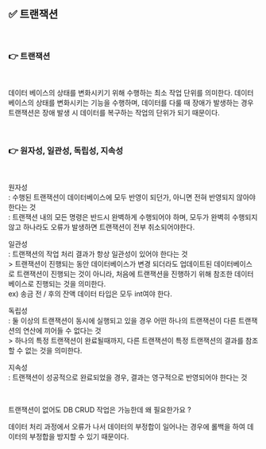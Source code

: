 ## ✅ 트랜잭션

<br>

### 👉 트랜잭션

<br>

데이터 베이스의 상태를 변화시키기 위해 수행하는 최소 작업 단위를 의미한다. 
데이터 베이스의 상태를 변화시키는 기능을 수행하며, 데이터를 다룰 때 장애가 발생하는 경우
트랜잭션은 장애 발생 시 데이터를 복구하는 작업의 단위가 되기 때문이다.

<br>

### 👉 원자성, 일관성, 독립성, 지속성

<br>

원자성   
: 수행된 트랜잭션이 데이터베이스에 모두 반영이 되던가, 아니면 전혀 반영되지 않아야 한다는 것  
: 트랜잭션 내의 모든 명령은 반드시 완벽하게 수행되어야 하며, 모두가 완벽히 수행되지 않고 하나라도 오류가 발생하면 트랜잭션이 전부 취소되어야한다.


일관성  
: 트랜잭션의 작업 처리 결과가 항상 일관성이 있어야 한다는 것  
\> 트랜잭션이 진행되는 동안 데이터베이스가 변경 되더라도 업데이트된 데이터베이스로 트랜잭션이 진행되는 것이 아니라, 처음에 트랜잭션을 진행하기 위해 참조한 데이터베이스로 진행되는 것을 의미한다.  
ex) 송금 전 / 후의 잔액 데이터 타입은 모두 int여야 한다.

독립성  
: 둘 이상의 트랜잭션이 동시에 실행되고 있을 경우 어떤 하나의 트랜잭션이 다른 트랜잭션의 연산에 끼어들 수 없다는 것  
\> 하나의 특정 트랜잭션이 완료될때까지, 다른 트랜잭션이 특정 트랜잭션의 결과를 참조할 수 없는 것을 의미한다.

지속성   
: 트랜잭션이 성공적으로 완료되었을 경우, 결과는 영구적으로 반영되어야 한다는 것


<br>

트랜잭션이 없어도 DB CRUD 작업은 가능한데 왜 필요한가요 ?

데이터 처리 과정에서 오류가 나서 데이터의 부정합이 일어나는 경우에 롤백을 하여 데이터의 부정합을 방지할 수 있기 때문이다.